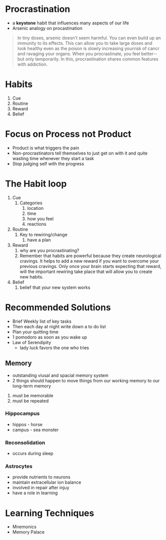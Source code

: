 # Procrastination
- a **keystone** habit that influences many aspects of our life
- Arsenic analogy on procastination  
> In tiny doses, arsenic doesn't seem harmful. You can even build up an immunity to its effects. This can allow you to take large doses and look healthy even as the poison is slowly increasing yourrisk of cancr and ravaging your organs.
> When you procrastinate, you feel better--but only temporarily. In this, procrastination shares common features with addiction.

# Habits
1. Cue
2. Routine
3. Reward
4. Belief
   
# Focus on Process not Product
- Product is what triggers the pain
- Non-procrastinators tell themselves to just get on with it and quite wasting time whenever they start a task
- Stop judging self with the progress

# The Habit loop
1. Cue
   1. Categories
      1. location
      2. time
      3. how you feel
      4. reactions
2. Routine
   1. Key to rewiring/change
      1. have a plan
3. Reward
   1. why are you procrastinating? 
   2. Remember that habits are powerful because they create neurological cravings. It helps to add a new reward if you want to overcome your previous cravings. Only once your brain starts expecting that reward, will the important rewiring take place that will allow you to create new habits.
4. Belief
   1. belief that your new system works


# Recommended Solutions
- Brief Weekly list of key tasks
- Then each day at night write down a to do list
- Plan your quitting time
- 1 pomodoro as soon as you wake up
- Law of Serendipity 
  - lady luck favors the one who tries


## Memory
- outstanding viusal and spacial memory system
- 2 things should happen to move things from our working memory to our long-term memory
1. must be memorable
2. must be repeated

### Hippocampus
- hippos - horse
- campus - sea monster

### Reconsolidation
- occurs during sleep

### Astrocytes
- provide nutrients to neurons
- maintain extracellular ion balance
- involved in repair after injuy
- have a role in learning

# Learning Techniques
- Mnemonics
- Memory Palace